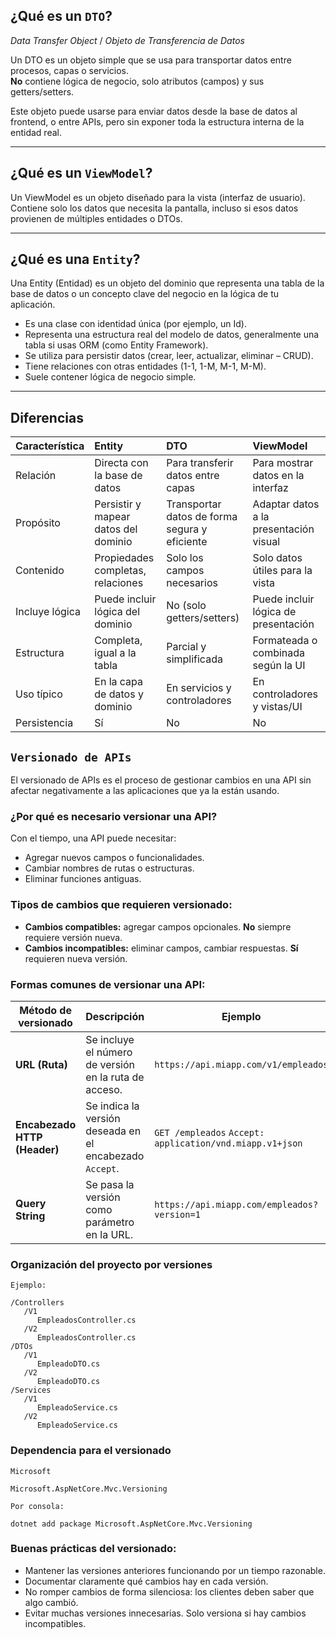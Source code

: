 
## ¿Qué es un `DTO`?

_Data Transfer Object_ / _Objeto de Transferencia de Datos_

Un DTO es un objeto simple que se usa para transportar datos entre procesos, capas o servicios.  
**No** contiene lógica de negocio, solo atributos (campos) y sus getters/setters.

Este objeto puede usarse para enviar datos desde la base de datos al frontend, o entre APIs, pero sin exponer toda la estructura interna de la entidad real.

---

## ¿Qué es un `ViewModel`?

Un ViewModel es un objeto diseñado para la vista (interfaz de usuario).  
Contiene solo los datos que necesita la pantalla, incluso si esos datos provienen de múltiples entidades o DTOs. 

---

## ¿Qué es una `Entity`?

Una Entity (Entidad) es un objeto del dominio que representa una tabla de la base de datos o un concepto clave del negocio en la lógica de tu aplicación.

- Es una clase con identidad única (por ejemplo, un Id).
- Representa una estructura real del modelo de datos, generalmente una tabla si usas ORM (como Entity Framework).
- Se utiliza para persistir datos (crear, leer, actualizar, eliminar – CRUD).
- Tiene relaciones con otras entidades (1-1, 1-M, M-1, M-M).
- Suele contener lógica de negocio simple.

---

## Diferencias 

| Característica | Entity                               | DTO                               | ViewModel                            |
| :---           | :---                                 | :---                              | :---                                 |
| Relación       | Directa con la base de datos         | Para transferir datos entre capas | Para mostrar datos en la interfaz    |
| Propósito      | Persistir y mapear datos del dominio | Transportar datos de forma segura y eficiente | Adaptar datos a la presentación visual |
| Contenido      | Propiedades completas, relaciones    | Solo los campos necesarios         | Solo datos útiles para la vista       |
| Incluye lógica | Puede incluir lógica del dominio     | No (solo getters/setters)          | Puede incluir lógica de presentación |
| Estructura     | Completa, igual a la tabla           | Parcial y simplificada             | Formateada o combinada según la UI   |
| Uso típico     | En la capa de datos y dominio        | En servicios y controladores       | En controladores y vistas/UI         |
| Persistencia   | Sí                                   | No                                 | No                                    |


## `Versionado de APIs`

El versionado de APIs es el proceso de gestionar cambios en una API sin afectar negativamente a las aplicaciones que ya la están usando.

### **¿Por qué es necesario versionar una API?**  
Con el tiempo, una API puede necesitar:  
- Agregar nuevos campos o funcionalidades.  
- Cambiar nombres de rutas o estructuras.  
- Eliminar funciones antiguas.  

### **Tipos de cambios que requieren versionado:**
- **Cambios compatibles:** agregar campos opcionales. **No** siempre requiere versión nueva.
- **Cambios incompatibles:** eliminar campos, cambiar respuestas. **Sí** requieren nueva versión.

### **Formas comunes de versionar una API:**

| Método de versionado           | Descripción                                                      | Ejemplo                                                  |
|-------------------------------|------------------------------------------------------------------|----------------------------------------------------------|
| **URL (Ruta)**                | Se incluye el número de versión en la ruta de acceso.            | `https://api.miapp.com/v1/empleados`                    |
| **Encabezado HTTP (Header)**  | Se indica la versión deseada en el encabezado `Accept`.          | `GET /empleados`  `Accept: application/vnd.miapp.v1+json` |
| **Query String**              | Se pasa la versión como parámetro en la URL.                     | `https://api.miapp.com/empleados?version=1`             |

### Organización del proyecto por versiones

`Ejemplo:`  
```
/Controllers
   /V1
      EmpleadosController.cs
   /V2
      EmpleadosController.cs
/DTOs
   /V1
      EmpleadoDTO.cs
   /V2
      EmpleadoDTO.cs
/Services
   /V1
      EmpleadoService.cs
   /V2
      EmpleadoService.cs

```

### Dependencia para el versionado 

`Microsoft`  
```
Microsoft.AspNetCore.Mvc.Versioning
```

`Por consola: `  
```
dotnet add package Microsoft.AspNetCore.Mvc.Versioning
```

### Buenas prácticas del versionado:
- Mantener las versiones anteriores funcionando por un tiempo razonable.
- Documentar claramente qué cambios hay en cada versión.
- No romper cambios de forma silenciosa: los clientes deben saber que algo cambió.
- Evitar muchas versiones innecesarias. Solo versiona si hay cambios incompatibles.